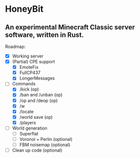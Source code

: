 # HoneyBit
An experimental Minecraft Classic server software, written in Rust.
---


Roadmap:
- [x] Working server
- [x] (Partial) CPE support
  - [x] EmoteFix
  - [x] FullCP437
  - [x] LongerMessages
- [ ] Commands
  - [x] /kick (op)
  - [x] /ban and /unban (op)
  - [x] /op and /deop (op)
  - [x] /w
  - [x] /locate
  - [x] /world save (op)
  - [x] /players
- [ ] World generation
  - [ ] Superflat
  - [ ] Voronoi + Perlin (optional)
  - [ ] FBM noisemap (optional)
- [ ] Clean up code (optional)
